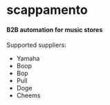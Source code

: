 # scappamento
#### B2B automation for music stores

Supported suppliers:
* Yamaha
* Boop
* Bop
* Pull
* Doge
* Cheems